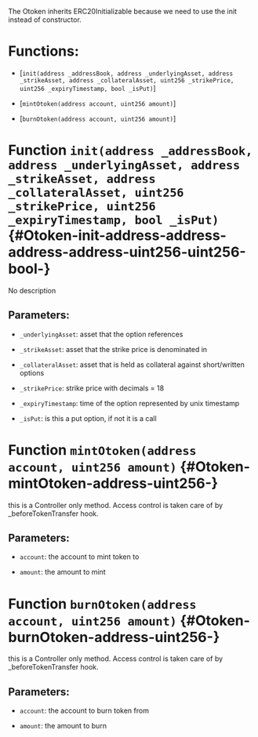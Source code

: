 The Otoken inherits ERC20Initializable because we need to use the init instead of constructor.

# Functions:

- [`init(address _addressBook, address _underlyingAsset, address _strikeAsset, address _collateralAsset, uint256 _strikePrice, uint256 _expiryTimestamp, bool _isPut)`]

- [`mintOtoken(address account, uint256 amount)`]

- [`burnOtoken(address account, uint256 amount)`]

# Function `init(address _addressBook, address _underlyingAsset, address _strikeAsset, address _collateralAsset, uint256 _strikePrice, uint256 _expiryTimestamp, bool _isPut)` {#Otoken-init-address-address-address-address-uint256-uint256-bool-}

No description

## Parameters:

- `_underlyingAsset`: asset that the option references

- `_strikeAsset`: asset that the strike price is denominated in

- `_collateralAsset`: asset that is held as collateral against short/written options

- `_strikePrice`: strike price with decimals = 18

- `_expiryTimestamp`: time of the option represented by unix timestamp

- `_isPut`: is this a put option, if not it is a call

# Function `mintOtoken(address account, uint256 amount)` {#Otoken-mintOtoken-address-uint256-}

this is a Controller only method. Access control is taken care of by _beforeTokenTransfer hook.

## Parameters:

- `account`: the account to mint token to

- `amount`: the amount to mint

# Function `burnOtoken(address account, uint256 amount)` {#Otoken-burnOtoken-address-uint256-}

this is a Controller only method. Access control is taken care of by _beforeTokenTransfer hook.

## Parameters:

- `account`: the account to burn token from

- `amount`: the amount to burn
